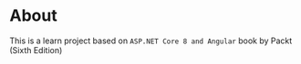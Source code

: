 # About

This is a learn project based on `ASP.NET Core 8 and Angular` book by Packt (Sixth Edition)

